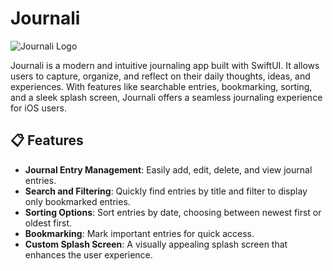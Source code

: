 # Journali

![Journali Logo](ReadMePics/journali_logo.png)

Journali is a modern and intuitive journaling app built with SwiftUI. It allows users to capture, organize, and reflect on their daily thoughts, ideas, and experiences. With features like searchable entries, bookmarking, sorting, and a sleek splash screen, Journali offers a seamless journaling experience for iOS users.

## 📋 Features

- **Journal Entry Management**: Easily add, edit, delete, and view journal entries.
- **Search and Filtering**: Quickly find entries by title and filter to display only bookmarked entries.
- **Sorting Options**: Sort entries by date, choosing between newest first or oldest first.
- **Bookmarking**: Mark important entries for quick access.
- **Custom Splash Screen**: A visually appealing splash screen that enhances the user experience.
